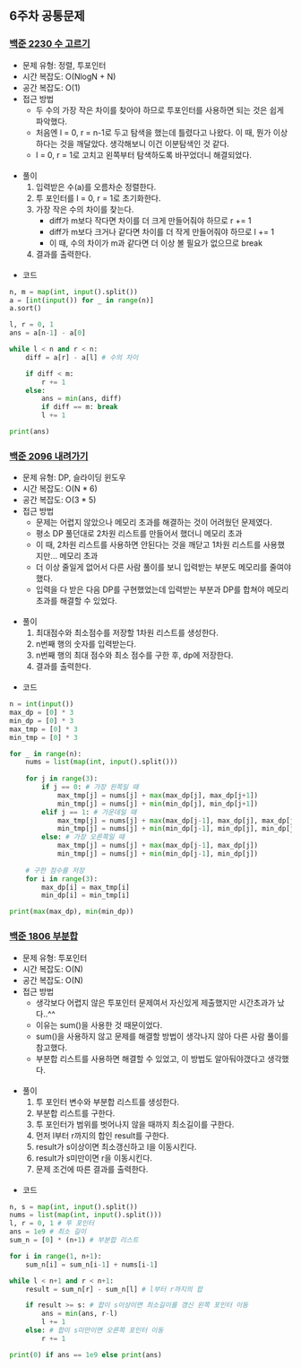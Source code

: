 ## 6주차 공통문제
### [백준 2230 수 고르기](https://www.acmicpc.net/problem/2230)
- 문제 유형: 정렬, 투포인터
- 시간 복잡도: O(NlogN + N)
- 공간 복잡도: O(1)
- 접근 방법
    - 두 수의 가장 작은 차이를 찾아야 하므로 투포인터를 사용하면 되는 것은 쉽게 파악했다.
    - 처음엔 l = 0, r = n-1로 두고 탐색을 했는데 틀렸다고 나왔다. 이 때, 뭔가 이상하다는 것을 깨달았다. 생각해보니 이건 이분탐색인 것 같다.
    - l = 0, r = 1로 고치고 왼쪽부터 탐색하도록 바꾸었더니 해결되었다.
<br/><br/>
- 풀이
    1. 입력받은 수(a)를 오름차순 정렬한다.
    2. 투 포인터를 l = 0, r = 1로 초기화한다.
    3. 가장 작은 수의 차이를 찾는다.
        - diff가 m보다 작다면 차이를 더 크게 만들어줘야 하므로 r += 1
        - diff가 m보다 크거나 같다면 차이를 더 작게 만들어줘야 하므로 l += 1
        - 이 때, 수의 차이가 m과 같다면 더 이상 볼 필요가 없으므로 break
    4. 결과를 출력한다.
<br/><br/>
- 코드
```python
n, m = map(int, input().split())
a = [int(input()) for _ in range(n)]
a.sort()

l, r = 0, 1
ans = a[n-1] - a[0]

while l < n and r < n:
    diff = a[r] - a[l] # 수의 차이

    if diff < m:
        r += 1
    else:
        ans = min(ans, diff)
        if diff == m: break
        l += 1

print(ans)
```

### [백준 2096 내려가기](https://www.acmicpc.net/problem/2096)
- 문제 유형: DP, 슬라이딩 윈도우
- 시간 복잡도: O(N * 6)
- 공간 복잡도: O(3 * 5)
- 접근 방법
    - 문제는 어렵지 않았으나 메모리 초과를 해결하는 것이 어려웠던 문제였다.
    - 평소 DP 풀던대로 2차원 리스트를 만들어서 했더니 메모리 초과
    - 이 때, 2차원 리스트를 사용하면 안된다는 것을 깨닫고 1차원 리스트를 사용했지만... 메모리 초과
    - 더 이상 줄일게 없어서 다른 사람 풀이를 보니 입력받는 부분도 메모리를 줄여야했다.
    - 입력을 다 받은 다음 DP를 구현했었는데 입력받는 부분과 DP를 합쳐야 메모리 초과를 해결할 수 있었다.
<br/><br/>
- 풀이
    1. 최대점수와 최소점수를 저장할 1차원 리스트를 생성한다.
    2. n번째 행의 숫자를 입력받는다.
    3. n번째 행의 최대 점수와 최소 점수를 구한 후, dp에 저장한다.
    4. 결과를 출력한다.
<br/><br/>
- 코드
```python
n = int(input())
max_dp = [0] * 3
min_dp = [0] * 3
max_tmp = [0] * 3
min_tmp = [0] * 3

for _ in range(n):
    nums = list(map(int, input().split()))
    
    for j in range(3):
        if j == 0: # 가장 왼쪽일 때
            max_tmp[j] = nums[j] + max(max_dp[j], max_dp[j+1])
            min_tmp[j] = nums[j] + min(min_dp[j], min_dp[j+1])
        elif j == 1: # 가운데일 때
            max_tmp[j] = nums[j] + max(max_dp[j-1], max_dp[j], max_dp[j+1])
            min_tmp[j] = nums[j] + min(min_dp[j-1], min_dp[j], min_dp[j+1])
        else: # 가장 오른쪽일 때
            max_tmp[j] = nums[j] + max(max_dp[j-1], max_dp[j])
            min_tmp[j] = nums[j] + min(min_dp[j-1], min_dp[j])
    
    # 구한 점수를 저장
    for i in range(3):
        max_dp[i] = max_tmp[i]
        min_dp[i] = min_tmp[i]

print(max(max_dp), min(min_dp))
```

### [백준 1806 부분합](https://www.acmicpc.net/problem/1806)
- 문제 유형: 투포인터
- 시간 복잡도: O(N)
- 공간 복잡도: O(N)
- 접근 방법
    - 생각보다 어렵지 않은 투포인터 문제여서 자신있게 제출했지만 시간초과가 났다..^^
    - 이유는 sum()을 사용한 것 때문이었다.
    - sum()을 사용하지 않고 문제를 해결할 방법이 생각나지 않아 다른 사람 풀이를 참고했다.
    - 부분합 리스트를 사용하면 해결할 수 있었고, 이 방법도 알아둬야갰다고 생각했다.
<br/><br/>
- 풀이
    1. 투 포인터 변수와 부분합 리스트를 생성한다.
    2. 부분합 리스트를 구한다.
    3. 투 포인터가 범위를 벗어나지 않을 때까지 최소길이를 구한다.
    4. 먼저 l부터 r까지의 합인 result를 구한다.
    5. result가 s이상이면 최소갱신하고 l을 이동시킨다.
    6. result가 s미만이면 r을 이동시킨다.
    7. 문제 조건에 따른 결과를 출력한다.
<br/><br/>
- 코드
```python
n, s = map(int, input().split())
nums = list(map(int, input().split()))
l, r = 0, 1 # 투 포인터
ans = 1e9 # 최소 길이
sum_n = [0] * (n+1) # 부분합 리스트

for i in range(1, n+1):
    sum_n[i] = sum_n[i-1] + nums[i-1]

while l < n+1 and r < n+1:
    result = sum_n[r] - sum_n[l] # l부터 r까지의 합

    if result >= s: # 합이 s이상이면 최소길이를 갱신 왼쪽 포인터 이동
        ans = min(ans, r-l)
        l += 1
    else: # 합이 s미만이면 오른쪽 포인터 이동
        r += 1

print(0) if ans == 1e9 else print(ans)
```